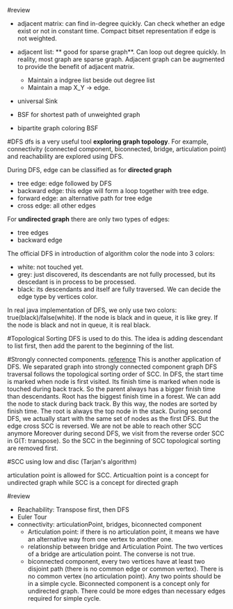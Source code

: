#review

+ adjacent matrix: can find in-degree quickly. Can check whether an edge exist or not in constant time. Compact bitset representation if edge is not weighted.
+ adjacent list: ** good for sparse graph**. Can loop out degree quickly. 
In reality, most graph are sparse graph.  Adjacent graph can be augmented to provide the benefit of adjacent matrix. 
  + Maintain a indgree list beside out degree list
  + Maintain a map X_Y -> edge.
  
+ universal Sink
+ BSF for shortest path of unweighted graph
+ bipartite graph coloring BSF


#DFS
dfs is a very useful tool **exploring graph topology**. For example, connectivity (connected component, biconnected, bridge, articulation point) and reachability  are explored using DFS.

During DFS, edge can be classified as for **directed graph**
+ tree edge: edge followed by DFS
+ backward edge: this edge will form a loop together with tree edge.
+ forward edge: an alternative path for tree edge
+ cross edge: all other edges

For **undirected graph**
there are only two types of edges:
+ tree edges
+ backward edge

The official DFS in introduction of algorithm color the node into 3 colors: 
+ white: not touched yet.
+ grey: just discovered,  its descendants are not fully processed, but its descedant is in process to be processed.
+ black: its descendants and itself are fully traversed.
We can decide the edge type by vertices color.

In real java implementation of DFS, we only use two colors: true(black)/false(white). If the node is black and in queue, it is like grey. If the node is black and not in queue, it is real black.

#Topological Sorting
DFS is used to do this. The idea is adding descendant to list first, then add the parent to the beginning of the list.

#Strongly connected components.
[reference](http://www.geeksforgeeks.org/strongly-connected-components)
This is another application of DFS. We separated graph into strongly connected component graph
DFS traversal follows the topological sorting order of SCC.
In DFS, the start time is marked when node is first visited. Its finish time is marked when node is touched during back track. So the parent always has a bigger finish time than descendants. Root has the biggest finish time in a forest.
We can add the node to stack during back track. By this way, the nodes are sorted by finish time. The root is always the top node in the stack.
During second DFS, we actually start with the same set of nodes as the first DFS. But the edge cross SCC is reversed. We are not be able to reach other SCC anymore
Moreover during second DFS, we visit from the reverse order SCC in G(T: transpose). So the SCC in the beginning of SCC topological sorting are removed first.


#SCC using low and disc (Tarjan's algorithm)

articulation point is allowed for SCC. Articualtion point is a concept for undirected graph while SCC is a concept for directed graph


#review
+ Reachability: Transpose first, then DFS
+ Euler Tour
+ connectivity: articulationPoint, bridges, biconnected component
  + Articulation point: if there is no articulation point, it means we have an alternative way from one vertex to another one.
  + relationship between bridge and Articulation Point. The two vertices of a bridge are articulation point. The converse is not true.
  + biconnected component, every two vertices have at least two disjoint path (there is no common edge or common vertex). There is no common vertex (no articulation point). Any two points should be in a simple cycle.  Biconnected component is a concept only for undirected graph. There could be more edges than necessary edges required for simple cycle.
  
  
  
   




